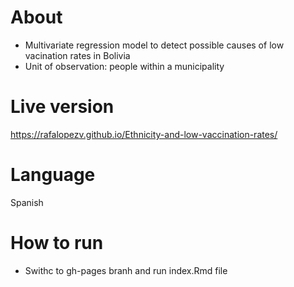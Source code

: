 # About

- Multivariate regression model to detect possible causes of low vacination rates in Bolivia
- Unit of observation: people within a municipality

# Live version

https://rafalopezv.github.io/Ethnicity-and-low-vaccination-rates/

# Language

Spanish

# How to run

- Swithc to gh-pages branh and run index.Rmd file
 
